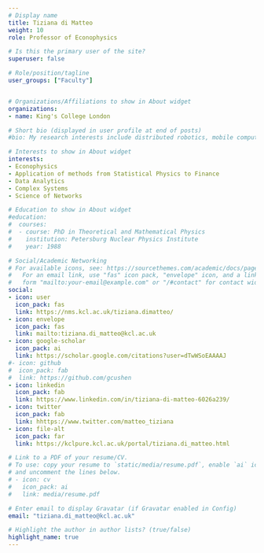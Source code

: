 ```yaml
---
# Display name
title: Tiziana di Matteo
weight: 10
role: Professor of Econophysics

# Is this the primary user of the site?
superuser: false

# Role/position/tagline
user_groups: ["Faculty"]


# Organizations/Affiliations to show in About widget
organizations:
- name: King's College London

# Short bio (displayed in user profile at end of posts)
#bio: My research interests include distributed robotics, mobile computing and programmable matter.

# Interests to show in About widget
interests:
- Econophysics
- Application of methods from Statistical Physics to Finance
- Data Analytics
- Complex Systems
- Science of Networks

# Education to show in About widget
#education:
#  courses:
#  - course: PhD in Theoretical and Mathematical Physics
#    institution: Petersburg Nuclear Physics Institute
#    year: 1988

# Social/Academic Networking
# For available icons, see: https://sourcethemes.com/academic/docs/page-builder/#icons
#   For an email link, use "fas" icon pack, "envelope" icon, and a link in the
#   form "mailto:your-email@example.com" or "/#contact" for contact widget.
social:
- icon: user
  icon_pack: fas
  link: https://nms.kcl.ac.uk/tiziana.dimatteo/
- icon: envelope
  icon_pack: fas
  link: mailto:tiziana.di_matteo@kcl.ac.uk
- icon: google-scholar
  icon_pack: ai
  link: https://scholar.google.com/citations?user=dTwWSoEAAAAJ
#- icon: github
#  icon_pack: fab
#  link: https://github.com/gcushen
- icon: linkedin
  icon_pack: fab
  link: https://www.linkedin.com/in/tiziana-di-matteo-6026a239/
- icon: twitter
  icon_pack: fab
  link: hhttps://www.twitter.com/matteo_tiziana
- icon: file-alt
  icon_pack: far
  link: https://kclpure.kcl.ac.uk/portal/tiziana.di_matteo.html

# Link to a PDF of your resume/CV.
# To use: copy your resume to `static/media/resume.pdf`, enable `ai` icons in `params.toml`,
# and uncomment the lines below.
# - icon: cv
#   icon_pack: ai
#   link: media/resume.pdf

# Enter email to display Gravatar (if Gravatar enabled in Config)
email: "tiziana.di_matteo@kcl.ac.uk"

# Highlight the author in author lists? (true/false)
highlight_name: true
---
```

